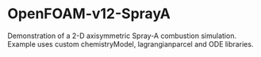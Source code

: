 # OpenFOAM-v12-SprayA
Demonstration of a 2-D axisymmetric Spray-A combustion simulation. Example uses custom chemistryModel, lagrangianparcel and ODE libraries.
